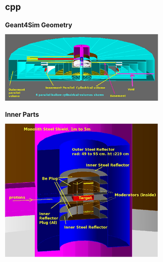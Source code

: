 # cpp


## Geant4Sim Geometry
![Detector](Geant4Sim/parallel_4.jpg "Geant4 Geometry")

## Inner Parts
![Detector](Geant4Sim/geometry_zoom.jpg "Inner parts")
